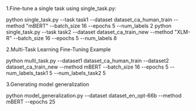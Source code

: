 
1.Fine-tune a single task using single_task.py:

python single_task.py --task task1 --dataset dataset_ca_human_train --method "mBERT" --batch_size 16 --epochs 5 --num_labels 2 
python single_task.py --task task2 --dataset dataset_ca_train_new --method "XLM-R" --batch_size 16 --epochs 5 --num_labels 8 


2.Multi-Task Learning Fine-Tuning Example

python multi_task.py --dataset1 dataset_ca_human_train --dataset2 dataset_ca_train_new --method mBERT --batch_size 16 --epochs 5 --num_labels_task1 5 --num_labels_task2 5 

3.Generating model generalization

python model_generalization.py --dataset dataset_en_opt-66b  --method mBERT  --epochs 25

